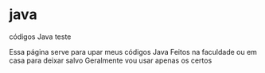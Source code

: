# java
códigos Java teste

Essa página serve para upar meus códigos Java
Feitos na faculdade ou em casa para deixar salvo
Geralmente vou usar apenas os certos
